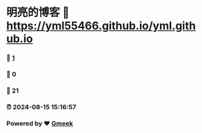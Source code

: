 # 明亮的博客 :link: https://yml55466.github.io/yml.github.io 
### :page_facing_up: [1](https://yml55466.github.io/yml.github.io/tag.html) 
### :speech_balloon: 0 
### :hibiscus: 21 
### :alarm_clock: 2024-08-15 15:16:57 
### Powered by :heart: [Gmeek](https://github.com/Meekdai/Gmeek)
